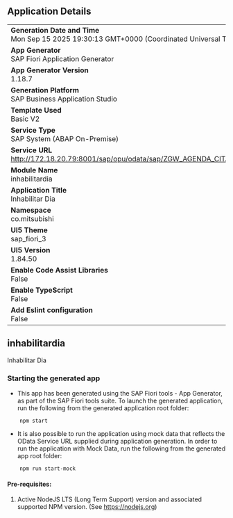 ## Application Details
|               |
| ------------- |
|**Generation Date and Time**<br>Mon Sep 15 2025 19:30:13 GMT+0000 (Coordinated Universal Time)|
|**App Generator**<br>SAP Fiori Application Generator|
|**App Generator Version**<br>1.18.7|
|**Generation Platform**<br>SAP Business Application Studio|
|**Template Used**<br>Basic V2|
|**Service Type**<br>SAP System (ABAP On-Premise)|
|**Service URL**<br>http://172.18.20.79:8001/sap/opu/odata/sap/ZGW_AGENDA_CITAS_PROVEEDOR_SRV|
|**Module Name**<br>inhabilitardia|
|**Application Title**<br>Inhabilitar Dia|
|**Namespace**<br>co.mitsubishi|
|**UI5 Theme**<br>sap_fiori_3|
|**UI5 Version**<br>1.84.50|
|**Enable Code Assist Libraries**<br>False|
|**Enable TypeScript**<br>False|
|**Add Eslint configuration**<br>False|

## inhabilitardia

Inhabilitar Dia

### Starting the generated app

-   This app has been generated using the SAP Fiori tools - App Generator, as part of the SAP Fiori tools suite.  To launch the generated application, run the following from the generated application root folder:

```
    npm start
```

- It is also possible to run the application using mock data that reflects the OData Service URL supplied during application generation.  In order to run the application with Mock Data, run the following from the generated app root folder:

```
    npm run start-mock
```

#### Pre-requisites:

1. Active NodeJS LTS (Long Term Support) version and associated supported NPM version.  (See https://nodejs.org)


